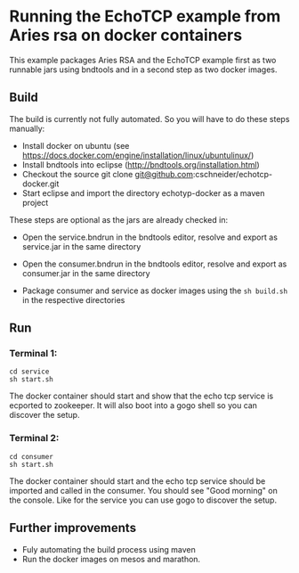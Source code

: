# Running the EchoTCP example from Aries rsa on docker containers

This example packages Aries RSA and the EchoTCP example first as two runnable jars using bndtools
and in a second step as two docker images.

## Build

The build is currently not fully automated. So you will have to do these steps manually:

- Install docker on ubuntu (see https://docs.docker.com/engine/installation/linux/ubuntulinux/)
- Install bndtools into eclipse (http://bndtools.org/installation.html)
- Checkout the source git clone git@github.com:cschneider/echotcp-docker.git
- Start eclipse and import the directory echotyp-docker as a maven project

These steps are optional as the jars are already checked in:
- Open the service.bndrun in the bndtools editor, resolve and export as service.jar in the same directory
- Open the consumer.bndrun in the bndtools editor, resolve and export as consumer.jar in the same directory

- Package consumer and service as docker images using the `sh build.sh` in the respective directories

## Run

### Terminal 1:
```
cd service
sh start.sh
```

The docker container should start and show that the echo tcp service is ecported to zookeeper.
It will also boot into a gogo shell so you can discover the setup.

### Terminal 2:
```
cd consumer
sh start.sh
```

The docker container should start and the echo tcp service should be imported and called in the consumer.
You should see "Good morning" on the console. Like for the service you can use gogo to discover the setup.

## Further improvements

- Fuly automating the build process using maven
- Run the docker images on mesos and marathon.


